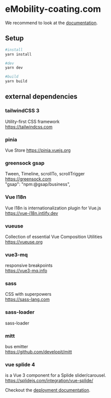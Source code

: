 # eMobility-coating.com

We recommend to look at the [documentation](https://v3.nuxtjs.org).

## Setup

```bash
#install
yarn install

#dev
yarn dev

#build
yarn build
```

## external dependencies

### tailwindCSS 3
Utility-first CSS framework<br>
https://tailwindcss.com

### pinia
Vue Store
https://pinia.vuejs.org

### greensock gsap
Tween, Timeline, scrollTo, scrollTrigger<br>
https://greensock.com<br>
"gsap": "npm:@gsap/business",

### Vue I18n
Vue I18n is internationalization plugin for Vue.js<br>
https://vue-i18n.intlify.dev

### vueuse
Collection of essential Vue Composition Utilities<br>
https://vueuse.org

### vue3-mq
responsive breakpoints<br>
https://vue3-mq.info

### sass
CSS with superpowers<br>
https://sass-lang.com

### sass-loader
sass-loader<br>

### mitt
bus emitter<br>
https://github.com/developit/mitt

### vue splide 4
is a Vue 3 component for a Splide slider/carousel.<br>
https://splidejs.com/integration/vue-splide/



Checkout the [deployment documentation](https://v3.nuxtjs.org/docs/deployment).
